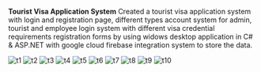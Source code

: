 **Tourist Visa Application System**
Created a tourist visa application system with login and registration page, different types account system for admin, tourist and employee login system with different visa credential requirements registration forms by using widows desktop application in C# & ASP.NET with google cloud firebase integration system to store the data.

![t1](https://github.com/Sanketrajnor/Tourist_Visa_Application_System/assets/107184559/5280e7ee-7ce1-47a7-97d6-f1bbd8f7d978)
![t2](https://github.com/Sanketrajnor/Tourist_Visa_Application_System/assets/107184559/7172c29b-a1e3-444e-8b82-3ddcb3ffc9ab)
![t3](https://github.com/Sanketrajnor/Tourist_Visa_Application_System/assets/107184559/90ee4691-6ad6-4dfa-9cb1-9607e13fa977)
![t4](https://github.com/Sanketrajnor/Tourist_Visa_Application_System/assets/107184559/61bbead1-151b-4ebf-a1cd-064194998efd)
![t5](https://github.com/Sanketrajnor/Tourist_Visa_Application_System/assets/107184559/b32eb72f-7138-4973-bc25-0ee5006918fd)
![t6](https://github.com/Sanketrajnor/Tourist_Visa_Application_System/assets/107184559/6e8777e2-9398-41bf-a634-384aabd85fed)
![t7](https://github.com/Sanketrajnor/Tourist_Visa_Application_System/assets/107184559/f2df686e-2cb7-4d50-9272-5878dec304fa)
![t8](https://github.com/Sanketrajnor/Tourist_Visa_Application_System/assets/107184559/f7ad062a-da8e-417f-bf08-523d1f6114e7)
![t9](https://github.com/Sanketrajnor/Tourist_Visa_Application_System/assets/107184559/7f649cd3-c069-4d5a-a422-3615409ca257)
![t10](https://github.com/Sanketrajnor/Tourist_Visa_Application_System/assets/107184559/0b570535-6547-426e-812e-4efebfb3748d)
